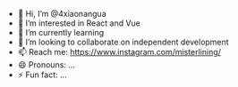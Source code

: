 - 👋 Hi, I’m @4xiaonangua
- 👀 I’m interested in React and Vue
- 🌱 I’m currently learning 
- 💞️ I’m looking to collaborate on independent development
- 📫 Reach me: https://www.instagram.com/misterlining/
- 😄 Pronouns: ...
- ⚡ Fun fact: ...

<!---
4xiaonangua/4xiaonangua is a ✨ special ✨ repository because its `README.md` (this file) appears on your GitHub profile.
You can click the Preview link to take a look at your changes.
--->
